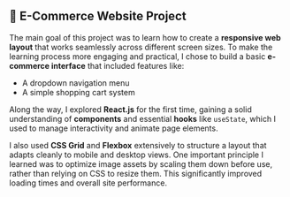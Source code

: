## 🛒 E-Commerce Website Project

The main goal of this project was to learn how to create a **responsive web layout** that works seamlessly across different screen sizes. To make the learning process more engaging and practical, I chose to build a basic **e-commerce interface** that included features like:

- A dropdown navigation menu  
- A simple shopping cart system  

Along the way, I explored **React.js** for the first time, gaining a solid understanding of **components** and essential **hooks** like `useState`, which I used to manage interactivity and animate page elements.

I also used **CSS Grid** and **Flexbox** extensively to structure a layout that adapts cleanly to mobile and desktop views. One important principle I learned was to optimize image assets by scaling them down before use, rather than relying on CSS to resize them. This significantly improved loading times and overall site performance.



